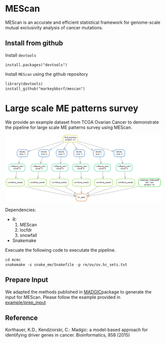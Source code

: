 # MEScan
MEScan is an accurate and efficient statistical framework for genome-scale mutual exclusivity analysis of cancer mutations.

## Install from github

Install `devtools`
```
install.packages("devtools")
```

Install `MEScan` using the github repository
```
library(devtools)
install_github("markeybbsrf/mescan")
```

# Large scale ME patterns survey
We provide an example dataset from TCGA Ovarian Cancer to demonstrate the pipeline for large scale ME patterns survey using MEScan. 

![pipeline](example/mcmc/snakemake/dag.mcmc.png)

Dependencies:
  * R:
    1. MEScan
    2. locfdr
    3. snowfall
  * Snakemake

Execuate the following code to executate the pipeline. 
```
cd mcmc
snakemake -s snake_me/Snakefile -p re/ov/ov.hc_sets.txt
```


## Prepare Input
We adapted the methods published in [MADGIC](https://www.biostat.wisc.edu/kendzior/MADGiC/)package to generate the input for MEScan. Please follow the example provided in [example/prep_input](https://github.com/MarkeyBBSRF/MEScan/tree/master/example#how-to-generate-mescan-input)




## Reference
Korthauer, K.D., Kendziorski, C.: Madgic: a model-based approach for identifying driver genes in cancer.
Bioinformatics, 858 (2015)
